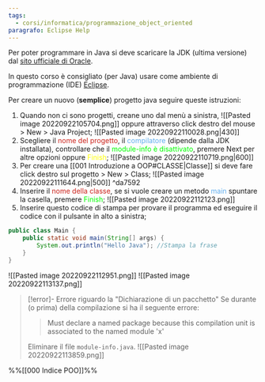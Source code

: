 ```yaml
---
tags:
  - corsi/informatica/programmazione_object_oriented
paragrafo: Eclipse Help
---
```

Per poter programmare in Java si deve scaricare la JDK (ultima versione) dal [sito ufficiale di Oracle](https://www.oracle.com/java/technologies/javase/jdk15-archive-downloads.html).

In questo corso è consigliato (per Java) usare come ambiente di programmazione (IDE) [Eclipse](https://www.eclipse.org/downloads/).

Per creare un nuovo (**semplice**) progetto java seguire queste istruzioni:
1. Quando non ci sono progetti, creane uno dal menù a sinistra, ![[Pasted image 20220922105704.png]] oppure attraverso click destro del mouse > New > Java Project; ![[Pasted image 20220922110028.png|430]]
2. Scegliere il <font color="CC241D">nome del progetto</font>, il <font color="61AFEF">compilatore</font> (dipende dalla JDK installata), controllare che il <font color="lime">module-info è disattivato</font>, premere Next per altre opzioni oppure <font color="yellow">Finish</font>; ![[Pasted image 20220922110719.png|600]]
3. Per creare una [[001 Introduzione a OOP#CLASSE|Classe]] si deve fare click destro sul progetto > New > Class; ![[Pasted image 20220922111644.png|500]]  ^da7592
4. Inserire il <font color="CC241D">nome della classe</font>, se si vuole creare un metodo <font color="61AFEF">main</font> spuntare la casella, premere <font color="lime">Finish</font>; ![[Pasted image 20220922112123.png]]
5. Inserire questo codice di stampa per provare il programma ed eseguire il codice con il pulsante in alto a sinistra;
```java
public class Main {
	public static void main(String[] args) {
		System.out.println("Hello Java"); //Stampa la frase
	}
}
```
![[Pasted image 20220922112951.png]]
![[Pasted image 20220922113137.png]]

> [!error]- Errore riguardo la "Dichiarazione di un pacchetto"
> Se durante (o prima) della compilazione si ha il seguente errore:
> >Must declare a named package because this compilation unit is associated to the named module 'x'
>
> Eliminare il file `module-info.java`.
> ![[Pasted image 20220922113859.png]]

%%[[000 Indice POO]]%%